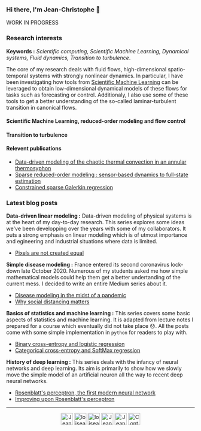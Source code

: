 ### Hi there, I'm Jean-Christophe 👋

WORK IN PROGRESS

### Research interests

**Keywords :** *Scientific computing, Scientific Machine Learning, Dynamical systems, Fluid dynamics, Transition to turbulence*.

The core of my research deals with fluid flows, high-dimensional spatio-temporal systems with strongly nonlinear dynamics. In particular, I have been investigating how tools from [Scientific Machine Learning]() can be leveraged to obtain low-dimensional dynamical models of these flows for tasks such as forecasting or control. Additionaly, I also use some of these tools to get a better understanding of the so-called laminar-turbulent transition in canonical flows.

#### Scientific Machine Learning, reduced-order modeling and flow control

#### Transition to turbulence

#### Relevent publications

- [Data-driven modeling of the chaotic thermal convection in an annular thermosyphon](https://idp.springer.com/authorize/casa?redirect_uri=https://link.springer.com/article/10.1007/s00162-020-00536-w&casa_token=dGT87vyH60wAAAAA:tzhiDXOkQ6vFGNtbV6JkWDtZuHZY2Gkf__g4CfD6TTsPcuVVJgDeQobzphONQxjh7g4IQ9SM2jvz8K49OvA)
- [Sparse reduced-order modeling : sensor-based dynamics to full-state estimation](https://arxiv.org/abs/1706.03531)
- [Constrained sparse Galerkin regression](https://arxiv.org/abs/1611.03271)

### Latest blog posts

**Data-driven linear modeling :** Data-driven modeling of physical systems is at the heart of my day-to-day research. This series explores some ideas we've been developping over the years with some of my collaborators. It puts a strong emphasis on linear modeling which is of utmost importance and egineering and industrial situations where data is limited.

- [Pixels are not created equal](https://towardsdatascience.com/pixels-are-not-created-equal-b3ae4b36ffbc)



**Simple disease modeling :** France entered its second coronavirus lock-down late October 2020. Numerous of my students asked me how simple mathematical models could help them get a better undertanding of the current mess. I decided to write an entire Medium series about it.

- [Disease modeling in the midst of a pandemic](https://loiseau-jc.medium.com/disease-modeling-in-the-midst-of-a-pandemic-14e06f3cd63e)
- [Why social distancing matters](https://loiseau-jc.medium.com/why-social-distancing-matters-1816d80f5c06)



**Basics of statistics and machine learning :** This series covers some basic aspects of statistics and machine learning. It is adapted from lecture notes I prepared for a course which eventually did not take place 😞. All the posts come with some simple implementation in `python` for readers to play with.

- [Binary cross-entropy and logistic regression](https://towardsdatascience.com/binary-cross-entropy-and-logistic-regression-bf7098e75559)
- [Categorical cross-entropy and SoftMax regression](https://towardsdatascience.com/categorical-cross-entropy-and-softmax-regression-780e8a2c5e8c)



**History of deep learning :** This series deals with the infancy of neural networks and deep learning. Its aim is primarily to show how we slowly move the simple model of an artificial neuron all the way to recent deep neural networks.

- [Rosenblatt's perceptron, the first modern neural network](https://towardsdatascience.com/rosenblatts-perceptron-the-very-first-neural-network-37a3ec09038a)
- [Improving upon Rosenblatt's perceptron](https://towardsdatascience.com/improving-upon-rosenblatts-perceptron-d0517d3c5939)



---


<p align="center">
    <a href="https://fr.linkedin.com/in/jean-christophe-loiseau-05832727/"><img alt="Jean-Christophe Loiseau | LinkedIn" width="32px" src="https://cdn.jsdelivr.net/npm/simple-icons@v3/icons/linkedin.svg"></a>
    <a href="https://twitter.com/loiseau_jc/"><img alt="loiseau_jc | Twitter" width="32px" src="https://cdn.jsdelivr.net/npm/simple-icons@v3/icons/twitter.svg"></a>
    <a href="https://github.com/loiseaujc/"><img alt="loiseaujc | GitHub" width="32px" src="https://cdn.jsdelivr.net/npm/simple-icons@v3/icons/github.svg"></a>
    <a href="https://www.researchgate.net/profile/Jean_Christophe_Loiseau/"><img alt="Jean-Christophe Loiseau | ResearchGate" width="32px" src="https://cdn.jsdelivr.net/npm/simple-icons@3.12.3/icons/researchgate.svg"></a>
    <a href="https://loiseau-jc.medium.com/"><img alt="Jean-Christophe Loiseau | Medium" width="32px" src="https://cdn.jsdelivr.net/npm/simple-icons@3.12.3/icons/medium.svg"></a>
<a href="mailto:loiseau.jc@gmail.com"><img alt="Contact me" width="32px" src="https://cdn.jsdelivr.net/npm/simple-icons@3.12.3/icons/gmail.svg"></a>
<p/>

<!--
**loiseaujc/loiseaujc** is a ✨ _special_ ✨ repository because its `README.md` (this file) appears on your GitHub profile.

Here are some ideas to get you started:

- 🔭 I’m currently working on ...
- 🌱 I’m currently learning ...
- 👯 I’m looking to collaborate on ...
- 🤔 I’m looking for help with ...
- 💬 Ask me about ...
- 📫 How to reach me: ...
- 😄 Pronouns: ...
- ⚡ Fun fact: ...
-->
